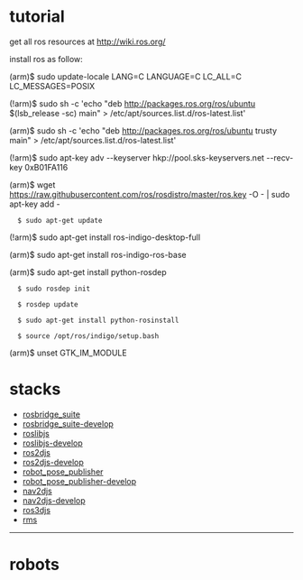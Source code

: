 # tutorial

get all ros resources at <http://wiki.ros.org/>

install ros as follow:
>
(arm)$  sudo update-locale LANG=C LANGUAGE=C LC_ALL=C LC_MESSAGES=POSIX

(!arm)$ sudo sh -c 'echo "deb http://packages.ros.org/ros/ubuntu $(lsb_release -sc) main" > /etc/apt/sources.list.d/ros-latest.list'

(arm)$  sudo sh -c 'echo "deb http://packages.ros.org/ros/ubuntu trusty main" > /etc/apt/sources.list.d/ros-latest.list'

(!arm)$ sudo apt-key adv --keyserver hkp://pool.sks-keyservers.net --recv-key 0xB01FA116

(arm)$  wget https://raw.githubusercontent.com/ros/rosdistro/master/ros.key -O - | sudo apt-key add -

      $ sudo apt-get update

(!arm)$ sudo apt-get install ros-indigo-desktop-full

(arm)$  sudo apt-get install ros-indigo-ros-base

(arm)$  sudo apt-get install python-rosdep

      $ sudo rosdep init

      $ rosdep update

      $ sudo apt-get install python-rosinstall

      $ source /opt/ros/indigo/setup.bash

(arm)$  unset GTK_IM_MODULE
>

# stacks

* [rosbridge_suite](http://wiki.ros.org/rosbridge_suite)
 * [rosbridge_suite-develop](https://raw.githubusercontent.com/ouiyeah/wiki_ros/master/src/rosbridge_suite-develop.zip)
* [roslibjs](http://wiki.ros.org/roslibjs)
 * [roslibjs-develop](https://raw.githubusercontent.com/ouiyeah/wiki_ros/master/src/roslibjs-develop.zip)
* [ros2djs](http://wiki.ros.org/ros2djs)
 * [ros2djs-develop](https://raw.githubusercontent.com/ouiyeah/wiki_ros/master/src/ros2djs-develop.zip)
* [robot_pose_publisher](http://wiki.ros.org/robot_pose_publisher)
 * [robot_pose_publisher-develop](https://raw.githubusercontent.com/ouiyeah/wiki_ros/master/src/robot_pose_publisher-develop.zip)
* [nav2djs](http://wiki.ros.org/nav2djs)
 * [nav2djs-develop](https://raw.githubusercontent.com/ouiyeah/wiki_ros/master/src/nav2djs-develop.zip)
* [ros3djs](http://wiki.ros.org/ros3djs)
* [rms](http://wiki.ros.org/rms)

***
# robots
